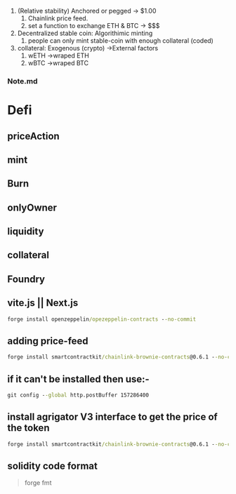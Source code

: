 
1. (Relative stability) Anchored or pegged -> $1.00
    1. Chainlink price feed.
    2. set a function to exchange ETH & BTC -> $$$
2. Decentralized stable coin: Algorithimic minting
    1. people can only mint stable-coin with enough collateral (coded)
3. collateral: Exogenous (crypto) ->External factors
    1. wETH ->wraped ETH
    2. wBTC ->wraped BTC

### Note.md
# Defi
## priceAction
## mint
## Burn
## onlyOwner
## liquidity
## collateral

## Foundry
## vite.js || Next.js

```cmd
forge install openzeppelin/opezeppelin-contracts --no-commit
```

## adding price-feed
```cmd
forge install smartcontractkit/chainlink-brownie-contracts@0.6.1 --no-commit
```

## if it can't be installed then use:-
```cmd
git config --global http.postBuffer 157286400
```



## install agrigator V3 interface to get the price of the token
```cmd
forge install smartcontractkit/chainlink-brownie-contracts@0.6.1 --no-commit
```
## solidity code format
>forge fmt